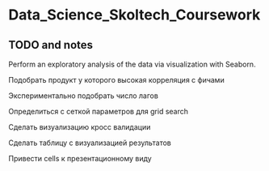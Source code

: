 # Data_Science_Skoltech_Coursework

## TODO and notes

Perform an exploratory analysis of the data via visualization with Seaborn.

Подобрать продукт у которого высокая корреляция с фичами

Экспериментально подобрать число лагов

Определиться с сеткой параметров для grid search

Сделать визуализацию кросс валидации

Сделать таблицу с визуализацией результатов

Привести cells к презентационному виду
